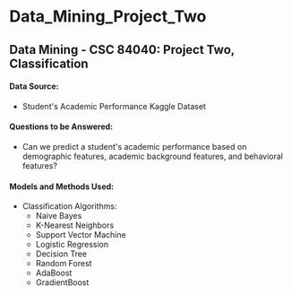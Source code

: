# Data_Mining_Project_Two
## Data Mining - CSC 84040: Project Two, Classification

#### Data Source:
* Student's Academic Performance Kaggle Dataset
   
#### Questions to be Answered:
* Can we predict a student's academic performance based on demographic features, academic background features, and behavioral features?

#### Models and Methods Used:
* Classification Algorithms:
  * Naive Bayes
  * K-Nearest Neighbors
  * Support Vector Machine
  * Logistic Regression
  * Decision Tree
  * Random Forest 
  * AdaBoost
  * GradientBoost
